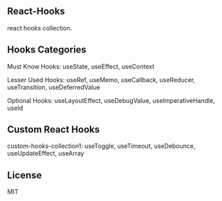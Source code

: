 ## React-Hooks

react hooks collection.


## Hooks Categories

Must Know Hooks: useState, useEffect, useContext

Lesser Used Hooks: useRef, useMemo, useCallback, useReducer, useTransition, useDeferredValue

Optional Hooks: useLayoutEffect, useDebugValue, useImperativeHandle, useId


## Custom React Hooks

custom-hooks-collection1: useToggle, useTimeout, useDebounce, useUpdateEffect, useArray


## License
MIT